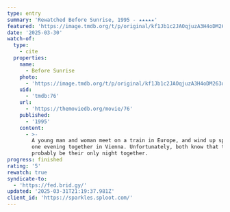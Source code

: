 ```yaml
---
type: entry
summary: 'Rewatched Before Sunrise, 1995 - ★★★★★'
featured: 'https://image.tmdb.org/t/p/original/kf1Jb1c2JAOqjuzA3H4oDM263uB.jpg'
date: '2025-03-30'
watch-of:
  type:
    - cite
  properties:
    name:
      - Before Sunrise
    photo:
      - 'https://image.tmdb.org/t/p/original/kf1Jb1c2JAOqjuzA3H4oDM263uB.jpg'
    uid:
      - 'tmdb:76'
    url:
      - 'https://themoviedb.org/movie/76'
    published:
      - '1995'
    content:
      - >-
        A young man and woman meet on a train in Europe, and wind up spending
        one evening together in Vienna. Unfortunately, both know that this will
        probably be their only night together.
progress: finished
rating: '5'
rewatch: true
syndicate-to:
  - 'https://fed.brid.gy/'
updated: '2025-03-31T21:19:37.981Z'
client_id: 'https://sparkles.sploot.com/'
---
```



